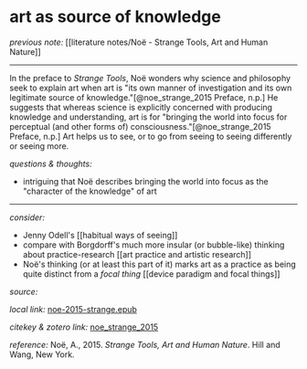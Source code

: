 # art as source of knowledge

_previous note:_ [[literature notes/Noë - Strange Tools, Art and Human Nature]]

---

In the preface to _Strange Tools_, Noë wonders why science and philosophy seek to explain art when art is "its own manner of investigation and its own legitimate source of knowledge."[@noe_strange_2015 Preface, n.p.] He suggests that whereas science is explicitly concerned with producing knowledge and understanding, art is for "bringing the world into focus for perceptual (and other forms of) consciousness."[@noe_strange_2015 Preface, n.p.] Art helps us to see, or to go from seeing to seeing differently or seeing more.


_questions & thoughts:_

- intriguing that Noë describes bringing the world into focus as the "character of the knowledge" of art

--- 

_consider:_

- Jenny Odell's [[habitual ways of seeing]]
- compare with Borgdorff's much more insular (or bubble-like) thinking about practice-research [[art practice and artistic research]]
- Noë's thinking (or at least this part of it) marks art as a practice as being quite distinct from a _focal thing_ [[device paradigm and focal things]]

_source:_ 

_local link:_ [noe-2015-strange.epub](hook://file/mT3dr3uDv?p=RHJvcGJveC9iaWJsaW9ncmFwaHkgcGRmcw==&n=noe-2015-strange.epub)

_citekey & zotero link:_ [noe_strange_2015](zotero://select/items/1_GJLYSMRA)

_reference:_ Noë, A., 2015. _Strange Tools, Art and Human Nature_. Hill and Wang, New York.


